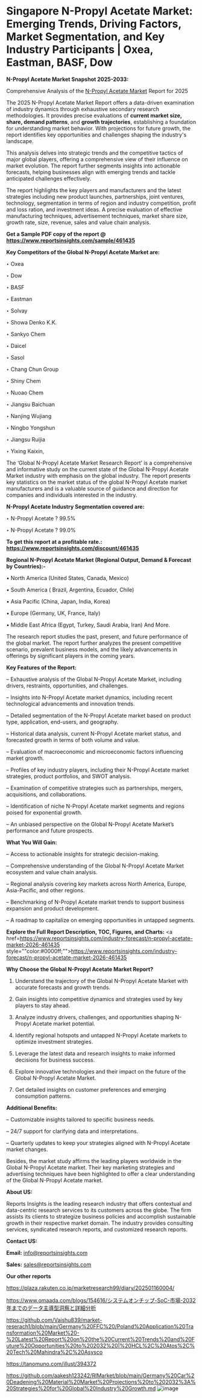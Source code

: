 # Singapore N-Propyl Acetate Market: Emerging Trends, Driving Factors, Market Segmentation, and Key Industry Participants | Oxea, Eastman, BASF, Dow

<strong>N-Propyl Acetate Market Snapshot 2025-2033:</strong>

Comprehensive Analysis of the <a href=https://www.reportsinsights.com/sample/461435>N-Propyl Acetate Market</a> Report for 2025

The 2025 N-Propyl Acetate Market Report offers a data-driven examination of industry dynamics through exhaustive secondary research methodologies. It provides precise evaluations of <strong>current market size, share, demand patterns</strong>, and <strong>growth trajectories</strong>, establishing a foundation for understanding market behavior. With projections for future growth, the report identifies key opportunities and challenges shaping the industry's landscape.

This analysis delves into strategic trends and the competitive tactics of major global players, offering a comprehensive view of their influence on market evolution. The report further segments insights into actionable forecasts, helping businesses align with emerging trends and tackle anticipated challenges effectively.

The report highlights the key players and manufacturers and the latest strategies including new product launches, partnerships, joint ventures, technology, segmentation in terms of region and industry competition, profit and loss ration, and investment ideas. A precise evaluation of effective manufacturing techniques, advertisement techniques, market share size, growth rate, size, revenue, sales and value chain analysis.

<strong>Get a Sample PDF copy of the report @ <a href=https://www.reportsinsights.com/sample/461435 style=color:#0000ff;>https://www.reportsinsights.com/sample/461435</a></strong>

<strong>Key Competitors of the Global N-Propyl Acetate Market are:</strong>

‣ Oxea

‣ Dow

‣ BASF

‣ Eastman

‣ Solvay

‣ Showa Denko K.K.

‣ Sankyo Chem

‣ Daicel

‣ Sasol

‣ Chang Chun Group

‣ Shiny Chem

‣ Nuoao Chem

‣ Jiangsu Baichuan

‣ Nanjing Wujiang

‣ Ningbo Yongshun

‣ Jiangsu Ruijia

‣ Yixing Kaixin,

The ‘Global N-Propyl Acetate Market Research Report’ is a comprehensive and informative study on the current state of the Global N-Propyl Acetate Market industry with emphasis on the global industry. The report presents key statistics on the market status of the global N-Propyl Acetate market manufacturers and is a valuable source of guidance and direction for companies and individuals interested in the industry.

<strong>N-Propyl Acetate Industry Segmentation covered are:</strong>

‣ N-Propyl Acetate ? 99.5%

‣ N-Propyl Acetate ? 99.0%

<strong>To get this report at a profitable rate.: <a href=https://www.reportsinsights.com/discount/461435 style=color:#0000ff;>https://www.reportsinsights.com/discount/461435</a></strong>

<strong>Regional N-Propyl Acetate Market (Regional Output, Demand &amp; Forecast by Countries):-</strong>

• North America (United States, Canada, Mexico)

• South America ( Brazil, Argentina, Ecuador, Chile)

• Asia Pacific (China, Japan, India, Korea)

• Europe (Germany, UK, France, Italy)

• Middle East Africa (Egypt, Turkey, Saudi Arabia, Iran) And More.

The research report studies the past, present, and future performance of the global market. The report further analyzes the present competitive scenario, prevalent business models, and the likely advancements in offerings by significant players in the coming years.

<strong>Key Features of the Report:</strong>

– Exhaustive analysis of the Global N-Propyl Acetate Market, including drivers, restraints, opportunities, and challenges.

– Insights into N-Propyl Acetate market dynamics, including recent technological advancements and innovation trends.

– Detailed segmentation of the N-Propyl Acetate market based on product type, application, end-users, and geography.

– Historical data analysis, current N-Propyl Acetate market status, and forecasted growth in terms of both volume and value.

– Evaluation of macroeconomic and microeconomic factors influencing market growth.

– Profiles of key industry players, including their N-Propyl Acetate market strategies, product portfolios, and SWOT analysis.

– Examination of competitive strategies such as partnerships, mergers, acquisitions, and collaborations.

– Identification of niche N-Propyl Acetate market segments and regions poised for exponential growth.

– An unbiased perspective on the Global N-Propyl Acetate Market’s performance and future prospects.

<strong>What You Will Gain:</strong>

– Access to actionable insights for strategic decision-making.

– Comprehensive understanding of the Global N-Propyl Acetate Market ecosystem and value chain analysis.

– Regional analysis covering key markets across North America, Europe, Asia-Pacific, and other regions.

– Benchmarking of N-Propyl Acetate market trends to support business expansion and product development.

– A roadmap to capitalize on emerging opportunities in untapped segments.

<strong>Explore the Full Report Description, TOC, Figures, and Charts:</strong>
<a href=https://www.reportsinsights.com/industry-forecast/n-propyl-acetate-market-2026-461435 style=""color:#0000ff;"">https://www.reportsinsights.com/industry-forecast/n-propyl-acetate-market-2026-461435</a>

<strong>Why Choose the Global N-Propyl Acetate Market Report?</strong>

1. Understand the trajectory of the Global N-Propyl Acetate Market with accurate forecasts and growth trends.

2. Gain insights into competitive dynamics and strategies used by key players to stay ahead.

3. Analyze industry drivers, challenges, and opportunities shaping N-Propyl Acetate market potential.

4. Identify regional hotspots and untapped N-Propyl Acetate markets to optimize investment strategies.

5. Leverage the latest data and research insights to make informed decisions for business success.

6. Explore innovative technologies and their impact on the future of the Global N-Propyl Acetate Market.

7. Get detailed insights on customer preferences and emerging consumption patterns.

<strong>Additional Benefits:</strong>

– Customizable insights tailored to specific business needs.

– 24/7 support for clarifying data and interpretations.

– Quarterly updates to keep your strategies aligned with N-Propyl Acetate market changes.

Besides, the market study affirms the leading players worldwide in the Global N-Propyl Acetate market. Their key marketing strategies and advertising techniques have been highlighted to offer a clear understanding of the Global N-Propyl Acetate market.

<strong><strong>About US</strong>:</strong>

Reports Insights is the leading research industry that offers contextual and data-centric research services to its customers across the globe. The firm assists its clients to strategize business policies and accomplish sustainable growth in their respective market domain. The industry provides consulting services, syndicated research reports, and customized research reports.

<strong>Contact US:</strong>

<p class=><b>Email:</b> <a href=mailto:info@reportsinsights.com>info@reportsinsights.com</a></p>
<p class=><b>Sales:</b> <a href=mailto:sales@reportsinsights.com>sales@reportsinsights.com</a></p>

<strong>Our other reports</strong>

<a href=https://plaza.rakuten.co.jp/marketresearch99/diary/202501160004/>https://plaza.rakuten.co.jp/marketresearch99/diary/202501160004/</a>

<a href=https://www.omaada.com/blogs/154616/システムオンチップ-SoC-市場-2032年までのデータ主導型洞察と詳細分析>https://www.omaada.com/blogs/154616/システムオンチップ-SoC-市場-2032年までのデータ主導型洞察と詳細分析</a>

<a href=https://github.com/Vaishu839/market-reserach1/blob/main/Germany%20FFC%20/Poland%20Application%20Transformation%20Market%20-%20Latest%20Report%20on%20the%20Current%20Trends%20and%20Future%20Opportunities%20to%202032%20|%20HCL%2C%20Atos%2C%20Tech%20Mahindra%2C%20Asysco>https://github.com/Vaishu839/market-reserach1/blob/main/Germany%20FFC%20/Poland%20Application%20Transformation%20Market%20-%20Latest%20Report%20on%20the%20Current%20Trends%20and%20Future%20Opportunities%20to%202032%20|%20HCL%2C%20Atos%2C%20Tech%20Mahindra%2C%20Asysco</a>

<a href=https://tanomuno.com/illust/394372>https://tanomuno.com/illust/394372</a>

<a href=https://github.com/aakesh123242/RIMarket/blob/main/Germany%20Car%20Deadening%20Material%20Market%20Projections%20to%202032%3A%20Strategies%20for%20Global%20Industry%20Growth.md>https://github.com/aakesh123242/RIMarket/blob/main/Germany%20Car%20Deadening%20Material%20Market%20Projections%20to%202032%3A%20Strategies%20for%20Global%20Industry%20Growth.md</a>
![image](https://github.com/user-attachments/assets/dabe2dcf-66df-4abf-8f0c-e52fccacb2c0)
